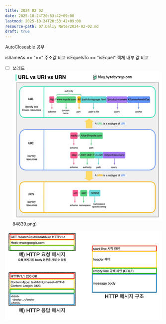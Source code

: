 ```yaml
---
title: 2024 02 02
date: 2025-10-24T20:53:42+09:00
lastmod: 2025-10-24T20:53:42+09:00
resource-path: 07.Daliy Note/2024-02-02.md
draft: true
---
```

AutoCloseable 공부

isSameAs == "\=\=" 주소값 비교
isEquelsTo == "isEquel" 객체 내부 값 비교

- [ ] 쓰레드![2024-02-02-20240203184839](../08.media/20240203184839.png)84839.png)

![2024-02-02-20240203215302](../08.media/20240203215302.png)
